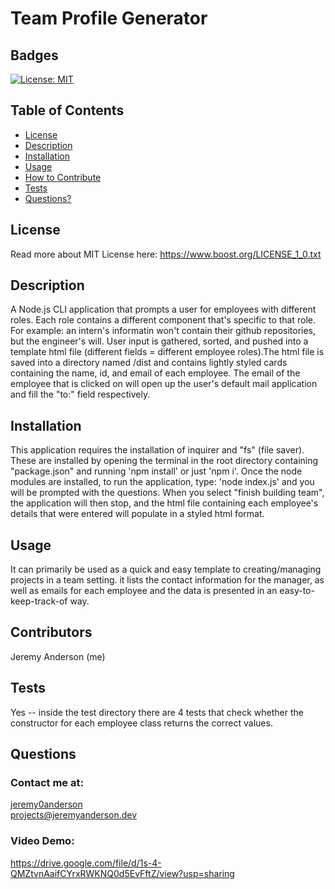 # Team Profile Generator
  ## Badges
  [![License: MIT](https://img.shields.io/badge/License-MIT-yellow.svg)](https://opensource.org/licenses/MIT)
  ## Table of Contents
  * [License](#license)
  * [Description](#description)
  * [Installation](#installation)
  * [Usage](#usage)
  * [How to Contribute](#how-to-contribute)
  * [Tests](#tests)
  * [Questions?](#questions)
  ## License
  Read more about MIT License here: https://www.boost.org/LICENSE_1_0.txt
  ## Description
  A Node.js CLI application that prompts a user for employees with different roles. Each role contains a different component that's specific to that role. For example: an intern's informatin won't contain their github repositories, but the engineer's will. User input is gathered, sorted, and pushed into a template html file (different fields = different employee roles).The html file is saved into a directory named /dist and contains lightly styled cards containing the name, id, and email of each employee. The email of the employee that is clicked on will open up the user's default mail application and fill the "to:" field respectively. 
  ## Installation
  This application requires the installation of inquirer and "fs" (file saver). These are installed by opening the terminal in the root directory containing "package.json" and running 'npm install' or just 'npm i'. Once the node modules are installed, to run the application, type: 'node index.js' and you will be prompted with the questions. When you select "finish building team", the application will then stop, and the html file containing each employee's details that were entered will populate in a styled html format.  
  ## Usage
  It can primarily be used as a quick and easy template to creating/managing projects in a team setting. it lists the contact information for the manager, as well as emails for each employee and the data is presented in an easy-to-keep-track-of way. 
  ## Contributors 
  Jeremy Anderson (me)
  ## Tests
  Yes -- inside the test directory there are 4 tests that check whether the constructor for each employee class returns the correct values.
  ## Questions
  ### Contact me at: 
  [jeremy0anderson](https://github.com/jeremy0anderson)  
  projects@jeremyanderson.dev
  ### Video Demo: 
  https://drive.google.com/file/d/1s-4-QMZtvnAaifCYrxRWKNQ0d5EvFftZ/view?usp=sharing
